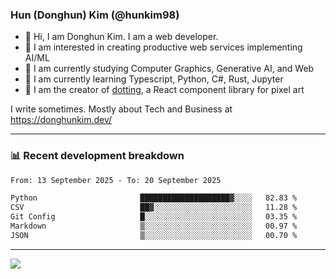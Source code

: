 ### Hun (Donghun) Kim (@hunkim98)

- 👋 Hi, I am Donghun Kim. I am a web developer. 
- 🤔 I am interested in creating productive web services implementing AI/ML
- 🔭 I am currently studying Computer Graphics, Generative AI, and Web 
- 🌱 I am currently learning Typescript, Python, C#, Rust, Jupyter
- 🎨 I am the creator of [dotting](https://github.com/hunkim98/dotting), a React component library for pixel art

I write sometimes. Mostly about Tech and Business at https://donghunkim.dev/

---
### 📊 Recent development breakdown
<!--START_SECTION:waka-->

```txt
From: 13 September 2025 - To: 20 September 2025

Python                       ████████████████████▓░░░░   82.83 %
CSV                          ██▓░░░░░░░░░░░░░░░░░░░░░░   11.28 %
Git Config                   █░░░░░░░░░░░░░░░░░░░░░░░░   03.35 %
Markdown                     ▒░░░░░░░░░░░░░░░░░░░░░░░░   00.97 %
JSON                         ▒░░░░░░░░░░░░░░░░░░░░░░░░   00.70 %
```

<!--END_SECTION:waka-->
---

<!-- <div align='center'> -->
  <img align="center" src="https://github-readme-stats.vercel.app/api?username=hunkim98&theme=dark&show_icons=true"/>
<!-- </div> -->
<!--
**hunkim98/hunkim98** is a ✨ _special_ ✨ repository because its `README.md` (this file) appears on your GitHub profile.

Here are some ideas to get you started:

- 🔭 I’m currently working on ...
- 🌱 I’m currently learning ...
- 👯 I’m looking to collaborate on ...
- 🤔 I’m looking for help with ...
- 💬 Ask me about ...
- 📫 How to reach me: ...
- 😄 Pronouns: ...
- ⚡ Fun fact: ...
-->
